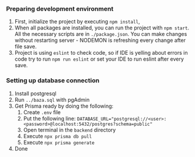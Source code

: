 ### Preparing development environment
1. First, initialize the project by executing `npm install`,
2. When all packages are installed, you can run the project with `npm start`. All the necessary scripts are in `./package.json`. You can make changes without restarting server - NODEMON is refreshing every change after file save.
3. Project is using `eslint` to check code, so if IDE is yelling about errors in code try to run `npm run eslint` or set your IDE to run eslint after every save.

### Setting up database connection
1. Install postgresql
2. Run ```../baza.sql``` with pgAdmin
3. Get Prisma ready by doing the following:
   1. Create ```.env``` file
   2. Put the following line: ```DATABASE_URL="postgresql://<user>:<password>@localhost:5432/postgres?schema=public"```
   3. Open terminal in the ```backend``` directory
   4. Execute ```npx prisma db pull```
   5. Execute ```npx prisma generate```
4. Done
